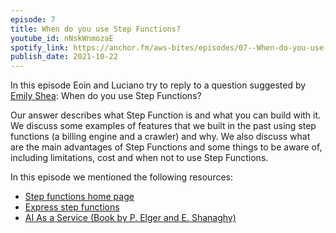 ```yaml
---
episode: 7
title: When do you use Step Functions?
youtube_id: nNskWnmozaE
spotify_link: https://anchor.fm/aws-bites/episodes/07--When-do-you-use-Step-Functions-e18qtqg
publish_date: 2021-10-22
---
```


In this episode Eoin and Luciano try to reply to a question suggested by <a href="https://twitter.com/em__shea">Emily Shea</a>: When do you use Step Functions?

Our answer describes what Step Function is and what you can build with it. We discuss some examples of features that we built in the past using step functions (a billing engine and a crawler) and why. We also discuss what are the main advantages of Step Functions and some things to be aware of, including limitations, cost and when not to use Step Functions.
    
In this episode we mentioned the following resources:

  - [Step functions home page](https://aws.amazon.com/step-functions/?step-functions.sort-by=item.additionalFields.postDateTime&step-functions.sort-order=desc)
  - [Express step functions](https://docs.aws.amazon.com/step-functions/latest/dg/concepts-standard-vs-express.html)
  - [AI As a Service (Book by P. Elger and E. Shanaghy)](https://www.manning.com/books/ai-as-a-service)